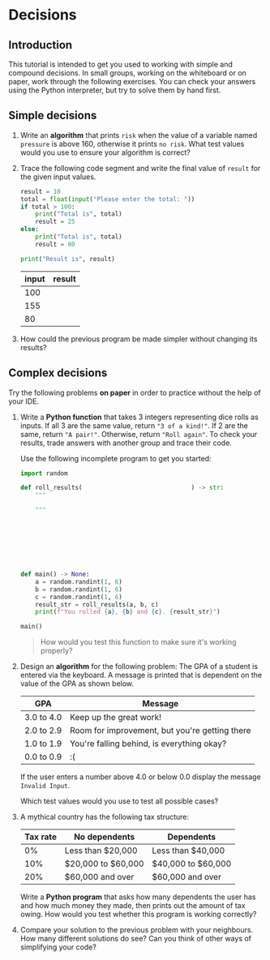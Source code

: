 # Decisions
<!-- Note: this is a mash-up of 1501 "Simple Selection" and "Compound Selection" tutorials, with some tweaks, keeping in mind that it follows the "testing and debugging" tutorial. May be a bit too long, but it's right before the midterm, so extra questions are good for practice. -->

## Introduction
This tutorial is intended to get you used to working with simple and compound decisions. In small groups, working on the whiteboard or on paper, work through the following exercises. You can check your answers using the Python interpreter, but try to solve them by hand first.

## Simple decisions
1. Write an **algorithm** that prints `risk` when the value of a variable named `pressure` is above 160, otherwise it prints `no risk`. What test values would you use to ensure your algorithm is correct?
2. Trace the following code segment and write the final value of `result` for the given input values.

    ```python
    result = 10
    total = float(input("Please enter the total: "))
    if total > 100:
        print("Total is", total)
        result = 25
    else:
        print("Total is", total)
        result = 80

    print("Result is", result)
    ```

    | input | result |
    | ----- | ------ |
    | 100   |        |
    | 155   |        |
    | 80    |        |

3. How could the previous program be made simpler without changing its results?

## Complex decisions
Try the following problems **on paper** in order to practice without the help of your IDE.

1. Write a **Python function** that takes 3 integers representing dice rolls as inputs. If all 3 are the same value, return `"3 of a kind!"`. If 2 are the same, return `"A pair!"`. Otherwise, return `"Roll again"`. To check your results, trade answers with another group and trace their code.

    Use the following incomplete program to get you started:
    ```python
    import random

    def roll_results(                              ) -> str:
        """

        """








    def main() -> None:
        a = random.randint(1, 6)
        b = random.randint(1, 6)
        c = random.randint(1, 6)
        result_str = roll_results(a, b, c)
        print(f"You rolled {a}, {b} and {c}. {result_str}")

    main()
    ```
    > How would you test this function to make sure it's working properly?

2. Design an **algorithm** for the following problem:
      The GPA of a student is entered via the keyboard. A message is printed that is dependent on the value of the GPA as shown below.

      | GPA        | Message                                        |
      | ---------- | ---------------------------------------------- |
      | 3.0 to 4.0 | Keep up the great work!                        |
      | 2.0 to 2.9 | Room for improvement, but you're getting there |
      | 1.0 to 1.9 | You're falling behind, is everything okay?     |
      | 0.0 to 0.9 | :(                                             |

      If the user enters a number above 4.0 or below 0.0 display the message `Invalid Input`.

      Which test values would you use to test all possible cases?

3. A mythical country has the following tax structure:

    | Tax rate | No dependents        | Dependents           |
    | -------- | -------------------- | -------------------- |
    | 0%       | Less than \$20,000   | Less than \$40,000   |
    | 10%      | \$20,000 to \$60,000 | \$40,000 to \$60,000 |
    | 20%      | \$60,000 and over    | \$60,000 and over    |

    Write a **Python program** that asks how many dependents the user has and how much money they made, then prints out the amount of tax owing. How would you test whether this program is working correctly?

4. Compare your solution to the previous problem with your neighbours. How many different solutions do see? Can you think of other ways of simplifying your code?